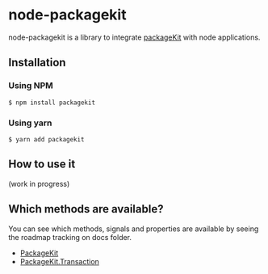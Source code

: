 # node-packagekit

node-packagekit is a library to integrate [packageKit](https://www.freedesktop.org/software/PackageKit/) with node applications.

## Installation

### Using NPM

```shell
$ npm install packagekit
```

### Using yarn

```shell
$ yarn add packagekit
```

## How to use it

(work in progress)

## Which methods are available?

You can see which methods, signals and properties are available by seeing the roadmap tracking on docs folder.
- [PackageKit](docs/PACKAGE_KIT_PROGRESS.MD)
- [PackageKit.Transaction](docs/PACKAGE_KIT_TRANSACTION_PROGRESS.md)

